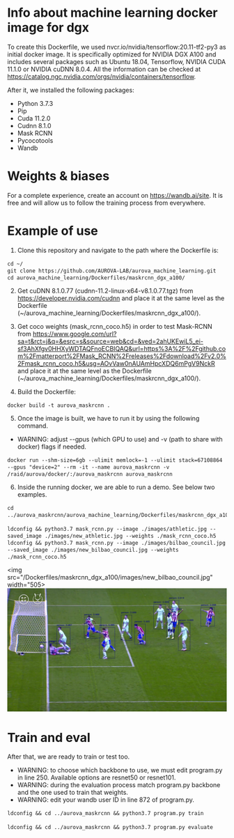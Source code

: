 # Info about machine learning docker image for dgx
To create this Dockerfile, we used nvcr.io/nvidia/tensorflow:20.11-tf2-py3 as initial docker image. It is specifically optimized for NVIDIA DGX A100 and includes several packages such as Ubuntu 18.04, Tensorflow, NVIDIA CUDA 11.1.0 or NVIDIA cuDNN 8.0.4. All the information can be checked at https://catalog.ngc.nvidia.com/orgs/nvidia/containers/tensorflow.

After it, we installed the following packages:
- Python 3.7.3
- Pip
- Cuda 11.2.0
- Cudnn 8.1.0
- Mask RCNN
- Pycocotools
- Wandb

# Weights & biases
For a complete experience, create an account on https://wandb.ai/site. It is free and will allow us to follow the training process from everywhere.

# Example of use 
1. Clone this repository and navigate to the path where the Dockerfile is:
```
cd ~/
git clone https://github.com/AUROVA-LAB/aurova_machine_learning.git
cd aurova_machine_learning/Dockerfiles/maskrcnn_dgx_a100/
```
2. Get cuDNN 8.1.0.77 (cudnn-11.2-linux-x64-v8.1.0.77.tgz) from https://developer.nvidia.com/cudnn and place it at the same level as the Dockerfile (~/aurova_machine_learning/Dockerfiles/maskrcnn_dgx_a100/). 

3. Get coco weights (mask_rcnn_coco.h5) in order to test Mask-RCNN from https://www.google.com/url?sa=t&rct=j&q=&esrc=s&source=web&cd=&ved=2ahUKEwiL5_ei-sf3AhXfgv0HHXyWDTAQFnoECBIQAQ&url=https%3A%2F%2Fgithub.com%2Fmatterport%2FMask_RCNN%2Freleases%2Fdownload%2Fv2.0%2Fmask_rcnn_coco.h5&usg=AOvVaw0nAUAmHpcXDQ6mPgV9NckR and place it at the same level as the Dockerfile (~/aurova_machine_learning/Dockerfiles/maskrcnn_dgx_a100/).

4. Build the Dockerfile:
```
docker build -t aurova_maskrcnn .
```

5. Once the image is built, we have to run it by using the following command. 
- WARNING: adjust --gpus (which GPU to use) and -v (path to share with docker) flags if needed.
```
docker run --shm-size=6gb --ulimit memlock=-1 --ulimit stack=67108864 --gpus "device=2" --rm -it --name aurova_maskrcnn -v /raid/aurova/docker/:/aurova_maskrcnn aurova_maskrcnn
```
6. Inside the running docker, we are able to run a demo. See below two examples.
```
cd ../aurova_maskrcnn/aurova_machine_learning/Dockerfiles/maskrcnn_dgx_a100/

ldconfig && python3.7 mask_rcnn.py --image ./images/athletic.jpg --saved_image ./images/new_athletic.jpg --weights ./mask_rcnn_coco.h5 
ldconfig && python3.7 mask_rcnn.py --image ./images/bilbao_council.jpg --saved_image ./images/new_bilbao_council.jpg --weights ./mask_rcnn_coco.h5 
```
<img src="/Dockerfiles/maskrcnn_dgx_a100/images/new_bilbao_council.jpg" width="505> <img src="/Dockerfiles/maskrcnn_dgx_a100/images/new_athletic.jpg" width="505">

# Train and eval
After that, we are ready to train or test too. 
- WARNING: to choose which backbone to use, we must edit program.py in line 250. Available options are resnet50 or resnet101.
- WARNING: during the evaluation process match program.py backbone and the one used to train that weights.
- WARNING: edit your wandb user ID in line 872 of program.py.
```
ldconfig && cd ../aurova_maskrcnn && python3.7 program.py train

ldconfig && cd ../aurova_maskrcnn && python3.7 program.py evaluate
```
